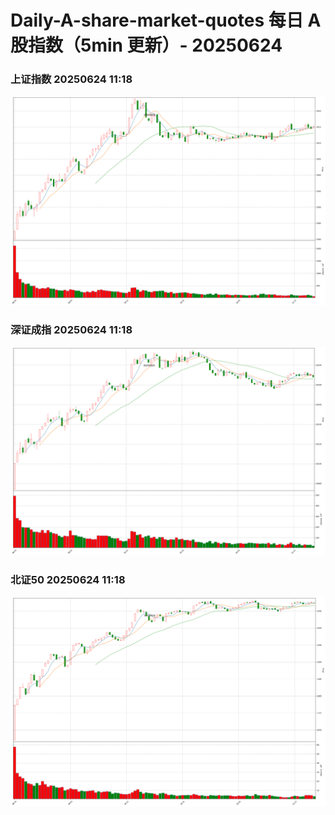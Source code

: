 
# Daily-A-share-market-quotes 每日 A 股指数（5min 更新）- 20250624

### 上证指数 20250624 11:18
![](./fig/2025/6/20250624-sh000001.png)

### 深证成指 20250624 11:18
![](./fig/2025/6/20250624-sz399001.png)

### 北证50 20250624 11:18
![](./fig/2025/6/20250624-bj899050.png)
